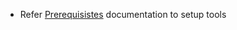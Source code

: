 - Refer [Prerequisistes](https://github.com/a2un/sdrsapi/blob/master/Prerequisites.md) documentation to setup tools